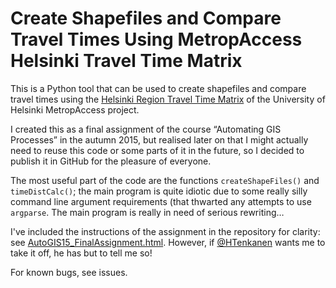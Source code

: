 # Create Shapefiles and Compare Travel Times Using MetropAccess Helsinki Travel Time Matrix

This is a Python tool that can be used to create shapefiles and compare travel times using the [Helsinki Region Travel Time Matrix](http://blogs.helsinki.fi/accessibility/helsinki-region-travel-time-matrix/) of the University of Helsinki MetropAccess project.

I created this as a final assignment of the course “Automating GIS Processes” in the autumn 2015, but realised later on that I might actually need to reuse this code or some parts of it in the future, so I decided to publish it in GitHub for the pleasure of everyone.

The most useful part of the code are the functions ```createShapeFiles()``` and ```timeDistCalc()```; the main program is quite idiotic due to some really silly command line argument requirements (that thwarted any attempts to use ```argparse```. The main program is really in need of serious rewriting…

I've included the instructions of the assignment in the repository for clarity: see [AutoGIS15_FinalAssignment.html](AutoGIS15_FinalAssignment.html). However, if [@HTenkanen](https://github.com/htenkanen) wants me to take it off, he has but to tell me so!

For known bugs, see issues.
